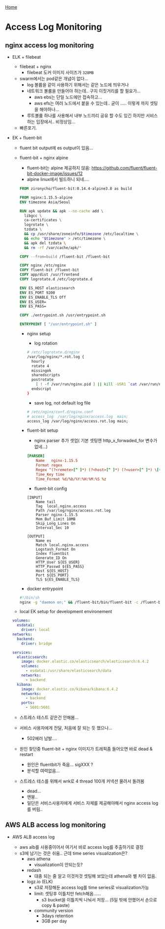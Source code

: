 [Home](/README.md)

# Access Log Monitoring



## nginx access log monitoring

* ELK + filebeat
  * filebeat + nginx 
    * filebeat 도커 이미지 사이즈가 `328MB`
  * swarm에서는 pod같은 개념이 없다...
    * log 볼륨을 같이 사용하기 위해서는 같은 노드에 띄우거나 
    * 네트워크 볼륨을 만들어야 하는데.. 구지 이짓거리를 할 필요가...
      * aws ebs는 단일 노드에만 접속하고...
      * aws efs는 여러 노드에서 붙을 수 있는데.. 굳이 ….. 이렇게 까지 셋팅을 해야하나...
    * 루트볼륨 하나를 사용해서 내부 노드끼리 공유 할 수도 있긴 하지만 서비스 하는 입장에서.. 비정상임...
  * 빠른포기.



* EK + fluent-bit

  * fluent bit output에 es output이 있음...

  * fluent-bit + nginx alpine

    * fluent-bit는 alpine 제공하지 않음: https://github.com/fluent/fluent-bit-docker-image/issues/12
    * alpine linux에서 빌드하니 되네....

    ```dockerfile
    FROM zironycho/fluent-bit:0.14.4-alpine3.8 as build
    
    FROM nginx:1.15.5-alpine
    ENV timezone Asia/Seoul
    
    RUN apk update && apk --no-cache add \
      libgcc \
      ca-certificates \
      logrotate \
      tzdata \
      && cp /usr/share/zoneinfo/$timezone /etc/localtime \
      && echo "$timezone" > /etc/timezone \
      && apk del tzdata \
      && rm -rf /var/cache/apk/*
    
    COPY --from=build /fluent-bit /fluent-bit
    
    COPY nginx /etc/nginx
    COPY fluent-bit /fluent-bit
    COPY app/dist /usr/frontend
    COPY logrotate.d /etc/logrotate.d
    
    ENV ES_HOST elasticsearch
    ENV ES_PORT 9200
    ENV ES_ENABLE_TLS Off
    ENV ES_USER=
    ENV ES_PASS=
    
    COPY ./entrypoint.sh /usr/entrypoint.sh
    
    ENTRYPOINT [ "/usr/entrypoint.sh" ]
    ```

    * nginx setup

      * log rotation

      ```sh
      # /etc/logrotate.d/nginx
      /var/log/nginx/*.rot.log {
      	hourly
      	rotate 4
      	missingok
      	sharedscripts
      	postrotate
      	  [ ! -f /var/run/nginx.pid ] || kill -USR1 `cat /var/run/nginx.pid`
      	endscript
      }
      ```

      * save log, not default log file

      ```dockerfile
      # /etc/nginx/conf.d/nginx.conf
      # access_log  /var/log/nginx/access.log  main;
      access_log /var/log/nginx/access.rot.log main;
      ```

    * fluent-bit setup 

      * nginx parser 추가 셋업( 기본 셋팅엔 http_x_forwaded_for 변수가 없네...)

      ```ini
      [PARSER]
          Name   nginx-1.15.5
          Format regex
          Regex ^(?<remote>[^ ]*) (?<host>[^ ]*) (?<user>[^ ]*) \[(?<time>[^\]]*)\] "(?<method>\S+)(?: +(?<path>[^\"]*?)(?: +\S*)?)?" (?<code>[^ ]*) (?<size>[^ ]*)(?: "(?<referer>[^\"]*)" "(?<agent>[^\"]*)")? "(?<http_x_forwarded_for>[^\"]*)"$
          Time_Key time
          Time_Format %d/%b/%Y:%H:%M:%S %z
      ```

      * fluent-bit config

      ```
      [INPUT]
          Name tail
          Tag  local.nginx.access
          Path /var/log/nginx/access.rot.log
          Parser nginx-1.15.5
          Mem_Buf_Limit 10MB
          Skip_Long_Lines On
          Interval_Sec 10
          
      [OUTPUT]
          Name es
          Match local.nginx.access
          Logstash_Format On
          Index fluentbit
          Generate_ID On
          HTTP_User ${ES_USER}
          HTTP_Passwd ${ES_PASS}
          Host ${ES_HOST}
          Port ${ES_PORT}
          TLS ${ES_ENABLE_TLS}
      ```

    * docker entrypoint

    ```sh
    #!/bin/sh
    nginx -g "daemon on;" && /fluent-bit/bin/fluent-bit -c /fluent-bit/etc/fluent-bit.conf
    ```

  * local EK setup for development environement

  ```yaml
  volumes:
    esdata1:
      driver: local
  networks:
    backend:
      driver: bridge
  
  services:
    elasticsearch:
      image: docker.elastic.co/elasticsearch/elasticsearch:6.4.2
      volumes:
        - esdata1:/usr/share/elasticsearch/data
      networks:
        - backend
    kibana:
      image: docker.elastic.co/kibana/kibana:6.4.2
      networks:
        - backend
      ports:
        - 5601:5601
  ```

  * 스트레스 테스트 같은건 안해봄...
  * 서비스 사용자에게 전달, 처음에 잘 되는 듯 했으나...

    * 502에러 남발....
  * 원인 찾던중 fluent-bit + nginx 이미지가 트레픽좀 들어오면 바로 dead & restart

    * 원인은 fluentbit가 죽음… sigXXX ?
    * 분석할 여력없음...
  * 스트레스 테스를 위해서 wrk로 4 thread 100개 커넥션 물려서 돌려봄

    * dead...
    * 맨붕..
    * 일단은 서비스사용자에게 서비스 자체를 제공해야해서 nginx access log를 버림..



## AWS ALB access log monitoring

* AWS ALB access log

  * aws alb를 사용중이어서 여기서 바로 access log를 추출하기로 결정
  * s3에 남기는 것은 쉬움.. 근데 time series visualization은?
    * aws athena
      * visualization이 안되는듯?
    * redash
      * 대충 되는 줄 알고 이것저것 셋팅해 보았는데 athena와 별 차이 없음.
    * logz.io (ELK)
      * s3로 저장해둔 access log를 time series로 visualization가능
      * limit: 셋팅후 이틀치만 fetch해옴......
        * s3 bucket을 이틀치씩 나눠서 저장… (5일 밖에 안했어서 손으로 copy & paste)
      * community version
        * 3days retention
        * 3GB per day

